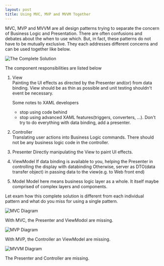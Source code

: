 ```yaml
---
layout: post
title: Using MVC, MVP and MVVM Together
---
```


MVC, MVP and MVVM are all design patterns trying to separate the concern of Business Logic and Presentation.  There are often confusions and debates about the when to use which. But, in fact,  these patterns do not have to be mutually exclusive. They each addresses different concerns and can be used together like below.
<p><img src="/images/MVC+MVP+MVVM.png" alt="The Complete Solution"></p>
The component responsibilities are listed below    


1. View    
   Painting the UI effects as directed by the Presenter and(or) from data binding. View should be as thin as possible and unit testing shouldn't event be necessary.
   
    Some notes to XAML developers
    

    - stop using code behind
    - stop using advanced XAML features(triggers, converters, ...). Don't try to do everything with data binding, add a presenter.

2. Controller    
   Translating user actions into Business Logic commands. There should not be any business logic code in the controller.

3. Presenter
   Directly manipulating the View to paint UI effects.

4. ViewModel
   If data binding is available to you, helping the Presenter in controlling the display with databinding
   Otherwise, server as DTO(data transfer object) in passing data to the view(e.g. to Web front end)

5. Model
   Model here means business logic layer as a whole. It itself maybe comprised of complex layers and components.  

Let exam how this complete solution is different from each individual pattern and what do you miss for using a single pattern.

<p><img src="images\MVC.png" alt="MVC Diagram"></p>
With MVC, the Presenter and ViewModol are missing.

<p><img src="images\MVP.png" alt="MVP Diagram"></p>
With MVP, the Controller an ViewModel are missing.

<p><img src="images\MVVM.png" alt="MVVM Diagram"></p>
The Presenter and Controller are missing.